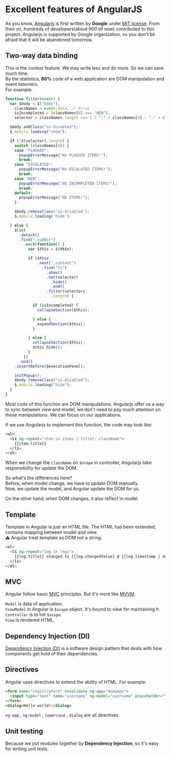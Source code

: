 # Excellent features of AngularJS

As you know, [Angularjs](https://angularjs.org/) is first written by **Google** under [MIT license](http://en.wikipedia.org/wiki/MIT_License). From then on, hundreds of developers(about 900 till now) contributed to this project. Angularjs is supported by Google organization, so you don't be afraid that it will be abandoned tomorrow.

## Two-way data binding

This is the coolest feature. We may write less and do more. So we can save much time.  
By the statistics, **80%** code of a web application are  DOM manipulation and event listenters.  
For example:
```javascript
function filter(event) {
  var $body = $("body"),
    classNames = event.data, // Array
    isIncompleted = (classNames[0] === "NEW"),
    selector = classNames.length === 1 ? "." + classNames[0] : "." + classNames.join(",.");

  $body.addClass("ui-disabled");
  $.mobile.loading("show");

  if (!$(selector).length) {
    switch (classNames[0]) {
    case "FLAGGED":
      popupErrorMessage("No FLAGGED ITEMS!");
      break;
    case "ESCALATED":
      popupErrorMessage("No ESCALATED ITEMS!");
      break;
    case "NEW":
      popupErrorMessage("NO INCOMPLETED ITEMS!");
      break;
    default:
      popupErrorMessage("NO ITEMS!");
    }

    $body.removeClass('ui-disabled');
    $.mobile.loading('hide');

  } else {
    $list
      .detach()
      .find(".subBar")
        .each(function() {
          var $this = $(this);

          if ($this
              .next(".content")
                .find("li")
                  .show()
                  .not(selector)
                    .hide()
                    .end()
                  .filter(selector)
                    .length) {

            if (isIncompleted) {
              collapseSection($this);

            } else {
              expandSection($this);
            }

          } else {
            collapseSection($this);
            $this.hide();
          }
        })
      .end()
    .insertBefore($executionPanel);

    initPopup();
    $body.removeClass("ui-disabled");
    $.mobile.loading("hide");
  }
}
```
Most code of this function are DOM manipulations. Angularjs offer us a way to sync between view and model, we don't need to pay much attention on these manipulations. We can focus on our applications.  

If we use Angularjs to implement this function, the code may look like:  
```html
<ul>
  <li ng-repeat="item in items | filter: className">
    {{item.title}}
  </li>
</ul>
```
When we change the `className` on `$scope` in controller, Angularjs take responsibility for update the DOM.

So what's the differences here?  
Before, when model change, we have to update DOM manually.  
Now, we update the model, and Angular update the DOM for us.

On the other hand, when DOM changes, it also reflect in model.

## Template

Template in Angular is just an HTML file. The HTML has been extended, contains mapping between model and view.  
:warning: Angular treat template as DOM not a string.  
```html
<ol>
  <li ng-repeat="log in logs">
    {{log.title}} changed to {{log.changedValue} @ {{log.timestamp | date}} by {{log.user}}
  </li>
</ol>
```

## MVC

Angular follow basic [MVC](http://en.wikipedia.org/wiki/Model-view-controller) principles. But it's more like [MVVM](http://en.wikipedia.org/wiki/MVVM).

`Model` is data of application.  
`ViewModel` in Angular is `$scope` object. It's bound to view for maintaining it.  
`Controller` is to init `$scope`.  
`View` is rendered HTML.

## Dependency Injection (DI)

[Dependency Injection (DI)](http://en.wikipedia.org/wiki/Dependency_injection) is a software design pattern that deals with how components get hold of their dependencies.

## Directives

Angular uses directives to extend the ability of HTML. For example:  
```html
<form name="registryForm" novalidate ng-app="demoApp">
  <input type="text" name="username" ng-model="username" placeholder="Your username" lowercase/>
</form>
<dialog>Hello world!</dialog>
```
`ng-app` , `ng-model` , `lowercase` , `dialog` are all directives.

## Unit testing

Because we put modules together by **Dependency Injection**, so it's easy for writing unit tests.
